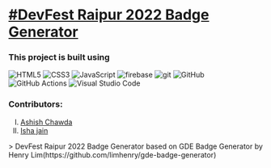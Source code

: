 # [#DevFest Raipur 2022 Badge Generator](https://devfestraipur.web.app)

<h3>
This project is built using 
</h3>
<p>
<img alt="HTML5" src="https://img.shields.io/badge/-HTML5-E34F26?style=flat-square&logo=html5&logoColor=white" />
<img alt="CSS3" src="https://img.shields.io/badge/-CSS3-1572B6?style=flat-square&logo=css3&logoColor=white" />
<img alt="JavaScript" src="https://img.shields.io/badge/-JavaScript-2e2e2e?style=flat-square&logo=javascript&logoColor=F7DF1E" />
<img alt="firebase" src="https://img.shields.io/badge/-Firebase-181717?style=flat-square&logo=firebase&logoColor=FFCA28" />
<img alt="git" src="https://img.shields.io/badge/-Git-F05032?style=flat-square&logo=git&logoColor=white" />
<img alt="GitHub" src="https://img.shields.io/badge/-GitHub-181717?style=flat-square&logo=github&logoColor=white" />
<img alt="GitHub Actions" src="https://img.shields.io/badge/-GitHub_Actions-2088FF?style=flat-square&logo=githubactions&logoColor=white" />
<img alt="Visual Studio Code" src="https://img.shields.io/badge/-Visual_Studio_Code-007ACC?style=flat-square&logo=visualstudiocode&logoColor=white" />
</p>
<h3>
Contributors:
</h3>
<ol type="I">
<li><a href="https://github.com/ashish11chawda"target="_blank">Ashish Chawda</a><br></li>
<li><a href="https://github.com/ishajain2002"target="_blank">Isha jain</a><br></li>
</ol>
> DevFest Raipur 2022 Badge Generator based on GDE Badge Generator by Henry Lim(https://github.com/limhenry/gde-badge-generator)



